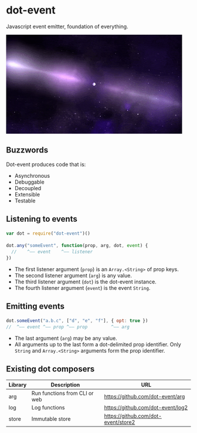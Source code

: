 # dot-event

Javascript event emitter, foundation of everything.

![neutron star](neutron.gif)

## Buzzwords

Dot-event produces code that is:

- Asynchronous
- Debuggable
- Decoupled
- Extensible
- Testable

## Listening to events

```js
var dot = require("dot-event")()

dot.any("someEvent", function(prop, arg, dot, event) {
  //    ^—— event    ^—— listener
})
```

- The first listener argument (`prop`) is an `Array.<String>` of prop keys.
- The second listener argument (`arg`) is any value.
- The third listener argument (`dot`) is the dot-event instance.
- The fourth listener argument (`event`) is the event `String`.

## Emitting events

```js
dot.someEvent("a.b.c", ["d", "e", "f"], { opt: true })
//  ^—— event ^—— prop ^—— prop         ^—— arg
```

- The last argument (`arg`) may be any value.
- All arguments up to the last form a dot-delimited prop identifier. Only `String` and `Array.<String>` arguments form the prop identifier.

## Existing dot composers

| Library | Description                   | URL                                 |
| ------- | ----------------------------- | ----------------------------------- |
| arg     | Run functions from CLI or web | https://github.com/dot-event/arg    |
| log     | Log functions                 | https://github.com/dot-event/log2   |
| store   | Immutable store               | https://github.com/dot-event/store2 |
